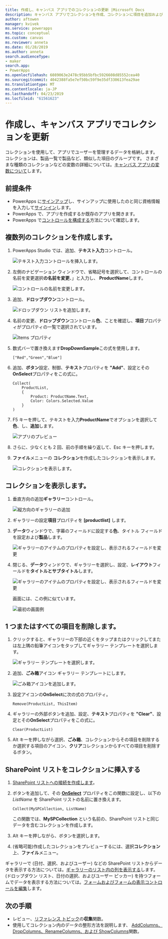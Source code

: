```yaml
---
title: 作成し、キャンバス アプリでのコレクションの更新 |Microsoft Docs
description: キャンバス アプリでコレクションを作成、コレクションに項目を追加およびそこから 1 つまたはすべての項目を削除
author: aftowen
manager: kvivek
ms.service: powerapps
ms.topic: conceptual
ms.custom: canvas
ms.reviewer: anneta
ms.date: 01/28/2019
ms.author: anneta
search.audienceType:
- maker
search.app:
- PowerApps
ms.openlocfilehash: 6089063e2478c95bb5bfbc5926608d85552cea40
ms.sourcegitcommit: 4042388fa5e7ef50bc59f9e35df330613fea29ae
ms.translationtype: MT
ms.contentlocale: ja-JP
ms.lasthandoff: 04/23/2019
ms.locfileid: "61561623"
---
```

# <a name="create-and-update-a-collection-in-a-canvas-app"></a>作成し、キャンバス アプリでコレクションを更新

コレクションを使用して、アプリでユーザーを管理するデータを格納します。 コレクションは、製品一覧で製品など、類似した項目のグループです。 さまざまな種類のコレクションなどの変数の詳細については。[キャンバス アプリの変数について](working-with-variables.md)します。

## <a name="prerequisites"></a>前提条件

- PowerApps に[サインアップ](../signup-for-powerapps.md)し、サインアップに使用したのと同じ資格情報を入力して[サインイン](https://web.powerapps.com?utm_source=padocs&utm_medium=linkinadoc&utm_campaign=referralsfromdoc)します。
- PowerApps で、アプリを作成するか既存のアプリを開きます。
- PowerApps で[コントロールを構成する](add-configure-controls.md)方法について確認します。

## <a name="create-a-multicolumn-collection"></a>複数列のコレクションを作成します。

1. PowerApps Studio では、追加、**テキスト入力**コントロール。

    ![テキスト入力コントロールを挿入します。](./media/create-update-collection/add-textbox.png)

1. 左側のナビゲーション ウィンドウで、省略記号を選択して、コントロールの名前を変更選択**の名前を変更**、」と入力し、 **ProductName**します。

    ![コントロールの名前を変更します。](./media/create-update-collection/rename-textbox.png)

1. 追加、**ドロップダウン**コントロール。

    ![ドロップダウン リストを追加します。](./media/create-update-collection/add-dropdown.png)

1. 名前の変更、**ドロップダウン**コントロール**色**、ことを確認し、**項目**プロパティがプロパティの一覧で選択されています。

    ![Items プロパティ](./media/create-update-collection/items-property.png)

1. 数式バーで置き換えます**DropDownSample**この式を使用します。

    `["Red","Green","Blue"]`

1. 追加、**ボタン**設定、制御、**テキスト**プロパティを **"Add"**、設定とその**OnSelect**プロパティをこの式に。

    ```powerapps-dot
    Collect(
        ProductList,
        {
            Product: ProductName.Text,
            Color: Colors.Selected.Value
        }
    )
    ```

1. F5 キーを押して、テキストを入力**ProductName**でオプションを選択して**色**、し、**追加**します。

    ![アプリのプレビュー](./media/create-update-collection/preview-add.png)

1. さらに、少なくとも 2 回、前の手順を繰り返して、Esc キーを押します。

1. **ファイル**メニューの **コレクション**を作成したコレクションを表示します。

    ![コレクションを表示します。](./media/create-update-collection/show-collection.png)

## <a name="show-a-collection"></a>コレクションを表示します。

1. 垂直方向の追加**ギャラリー**コントロール。

    ![縦方向のギャラリーの追加](./media/create-update-collection/add-gallery.png)

1. ギャラリーの設定**項目**プロパティを **[productlist]** します。

1. **データ**ウィンドウで、字幕のフィールドに設定する**色**、タイトル フィールドを設定および**製品**します。

    ![ギャラリーのアイテムのプロパティを設定し、表示されるフィールドを変更](./media/create-update-collection/configure-gallery.png)

1. 閉じる、**データ**ウィンドウで、ギャラリーを選択し、設定、**レイアウト**フィールドを**タイトルとサブタイトル**します。

    ![ギャラリーのアイテムのプロパティを設定し、表示されるフィールドを変更](./media/create-update-collection/change-layout.png)

    画面には、この例に似ています。

    ![最初の画面例](./media/create-update-collection/screen-example1.png)

## <a name="remove-one-or-all-items"></a>1 つまたはすべての項目を削除します。

1. クリックすると、ギャラリーの下部の近くをタップまたはクリックしてまたは左上隅の鉛筆アイコンをタップしてギャラリー テンプレートを選択します。

    ![ギャラリー テンプレートを選択します。](./media/create-update-collection/select-template.png)

1. 追加、**ごみ箱**アイコン ギャラリー テンプレートにします。

    ![ごみ箱アイコンを追加します。](./media/create-update-collection/trash-icon.png)

1. 設定アイコンの**OnSelect**に次の式のプロパティ。

    `Remove(ProductList, ThisItem)`

1. ギャラリーの外部ボタンを追加、設定、**テキスト**プロパティを **"Clear"**、設定とその**OnSelect**プロパティをこの式に。

    `Clear(ProductList)`

1. Alt キーを押しながら選択、**ごみ箱**、コレクションからその項目を削除するか選択する項目のアイコン、**クリア**コレクションからすべての項目を削除するボタン。

## <a name="put-a-sharepoint-list-into-a-collection"></a>SharePoint リストをコレクションに挿入する

1. [SharePoint リストへの接続を作成します](connections/connection-sharepoint-online.md#create-a-connection)。

1. ボタンを追加して、その **[OnSelect](controls/properties-core.md)** プロパティをこの関数に設定し、以下の *ListName* を SharePoint リストの名前に置き換えます。<br>

    `Collect(MySPCollection, ListName)`

    この関数では、**MySPCollection** という名前の、SharePoint リストと同じデータを含むコレクションを作成します。

1. Alt キーを押しながら、ボタンを選択します。

1. (省略可能)作成したコレクションをプレビューするには、選択**コレクション**上、**ファイル**メニュー。

ギャラリーで (日付、選択、およびユーザー) などの SharePoint リストからデータを表示する方法については。[ギャラリーのリスト内の列を表示する](connections/connection-sharepoint-online.md#show-list-columns-in-a-gallery)します。 (ドロップダウン リスト、日付の選択、およびユーザー ピッカー) を持つフォームでデータを表示する方法については。[フォームおよびフォームの表示コントロールを編集](controls/control-form-detail.md)します。

## <a name="next-steps"></a>次の手順

- レビュー、[リファレンス トピック](functions/function-clear-collect-clearcollect.md)の**収集**関数。
- 使用してコレクション内のデータの整形方法を説明します、 [AddColumns、DropColumns、RenameColumns、および ShowColumns](functions/function-table-shaping.md)関数。
